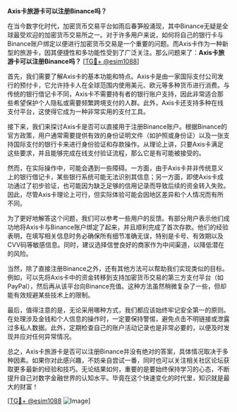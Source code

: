 **Axis卡旅游卡可以注册Binance吗？**

在当今数字化时代，加密货币交易平台如雨后春笋般涌现，其中Binance无疑是全球最受欢迎的加密货币交易所之一。对于许多用户来说，如何将自己的银行卡与Binance账户绑定以便进行加密货币交易是一个重要的问题。而Axis卡作为一种新型的旅游卡，因其便捷性和多功能性受到了广泛关注。那么问题来了：**Axis卡旅游卡可以注册Binance吗？** [[TG💪+ @esim1088](https://t.me/s/esim1088)]

首先，我们需要了解Axis卡的基本功能和特点。Axis卡是由一家国际支付公司发行的预付卡，它允许持卡人在全球范围内使用美元、欧元等多种货币进行消费。与传统的银行借记卡不同，Axis卡不需要持有者的银行账户支持，因此非常适合那些希望保护个人隐私或需要频繁跨境支付的人群。此外，Axis卡还支持多种在线支付平台，这使得它成为一种非常实用的支付工具。

接下来，我们来探讨Axis卡是否可以直接用于注册Binance账户。根据Binance的官方政策，用户通常需要提供有效的身份证明文件（如护照或身份证）以及一张支持国际支付的银行卡来进行身份验证和存款操作。从理论上讲，只要Axis卡满足这些要求，并且能够完成在线支付验证流程，那么它是有可能被接受的。

然而，在实际操作中，可能会遇到一些障碍。一方面，由于Axis卡并非传统意义上的银行借记卡，某些银行系统可能无法识别其信息；另一方面，即使Axis卡成功通过了初步验证，也可能因为缺乏足够的信用记录而导致后续的资金转入失败。因此，尽管Axis卡理论上可行，但实际体验可能会因地区差异和个人情况而有所不同。

为了更好地解答这个问题，我们可以参考一些用户的反馈。有部分用户表示他们成功地将Axis卡与Binance账户绑定了起来，并且顺利完成了首次存款。他们的经验表明，在填写相关信息时务必确保所有细节准确无误，特别是卡号、有效期以及CVV码等敏感信息。同时，建议选择信誉良好的商家作为中间渠道，以降低潜在的风险。

当然，除了直接注册Binance之外，还有其他方法可以帮助我们实现类似的目标。例如，可以先将Axis卡中的资金转移到支持加密货币交易的第三方支付平台（如PayPal），然后再从该平台向Binance充值。这种方法虽然稍微复杂了一些，但却能有效规避某些技术上的限制。

最后，值得注意的是，无论采用哪种方式，我们都应该始终牢记安全第一的原则。在处理涉及金钱和个人信息的操作时，一定要保持警惕，避免点击不明链接或泄露过多私人数据。此外，定期检查自己的账户活动记录也是非常必要的，以便及时发现并应对任何异常情况。

总之，Axis卡旅游卡是否可以注册Binance并没有绝对的答案，具体情况取决于多种因素。如果你对此感兴趣，不妨亲自尝试一番，同时也可以关注相关社区论坛获取更多最新的经验和技巧。无论结果如何，重要的是要始终保持学习的心态，不断提升自己对数字金融世界的认知水平。毕竟在这个快速变化的时代里，知识就是最大的财富！

[[TG💪+ @esim1088](https://t.me/s/esim1088) ![Image](https://i.postimg.cc/4NQfJmqS/Snipaste-2025-05-13-00-14-12.png)]